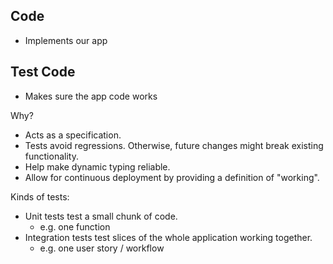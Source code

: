 
## Code

 - Implements our app

## Test Code

 - Makes sure the app code works
 
Why?

 - Acts as a specification.
 - Tests avoid regressions. Otherwise, future changes
   might break existing functionality.
 - Help make dynamic typing reliable.
 - Allow for continuous deployment by providing a definition
   of "working".


Kinds of tests:

 - Unit tests test a small chunk of code.
   - e.g. one function
 - Integration tests test slices of the whole application
   working together.
   - e.g. one user story / workflow
 
